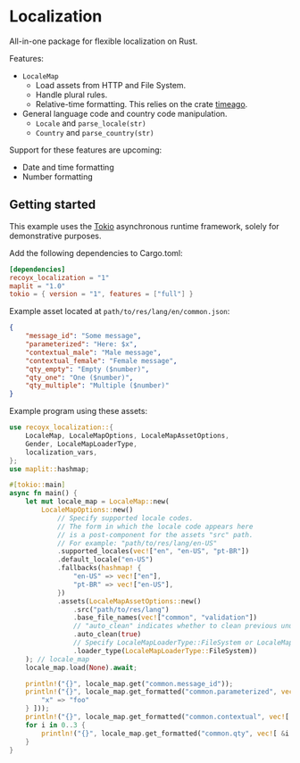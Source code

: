 # Localization

All-in-one package for flexible localization on Rust.

Features:

- `LocaleMap`
  - Load assets from HTTP and File System.
  - Handle plural rules.
  - Relative-time formatting. This relies on the crate [timeago](https://crates.io/crates/timeago).
- General language code and country code manipulation.
  - `Locale` and `parse_locale(str)`
  - `Country` and `parse_country(str)`

Support for these features are upcoming:

- Date and time formatting
- Number formatting

## Getting started

This example uses the [Tokio](https://tokio.rs) asynchronous runtime framework, solely for demonstrative purposes.

Add the following dependencies to Cargo.toml:

```toml
[dependencies]
recoyx_localization = "1"
maplit = "1.0"
tokio = { version = "1", features = ["full"] }
```

Example asset located at `path/to/res/lang/en/common.json`:

```json
{
    "message_id": "Some message",
    "parameterized": "Here: $x",
    "contextual_male": "Male message",
    "contextual_female": "Female message",
    "qty_empty": "Empty ($number)",
    "qty_one": "One ($number)",
    "qty_multiple": "Multiple ($number)"
}
```

Example program using these assets:

```rust
use recoyx_localization::{
    LocaleMap, LocaleMapOptions, LocaleMapAssetOptions,
    Gender, LocaleMapLoaderType,
    localization_vars,
};
use maplit::hashmap;

#[tokio::main]
async fn main() {
    let mut locale_map = LocaleMap::new(
        LocaleMapOptions::new()
            // Specify supported locale codes.
            // The form in which the locale code appears here
            // is a post-component for the assets "src" path. 
            // For example: "path/to/res/lang/en-US"
            .supported_locales(vec!["en", "en-US", "pt-BR"])
            .default_locale("en-US")
            .fallbacks(hashmap! {
                "en-US" => vec!["en"],
                "pt-BR" => vec!["en-US"],
            })
            .assets(LocaleMapAssetOptions::new()
                .src("path/to/res/lang")
                .base_file_names(vec!["common", "validation"])
                // "auto_clean" indicates whether to clean previous unused locale data. 
                .auto_clean(true)
                // Specify LocaleMapLoaderType::FileSystem or LocaleMapLoaderType::Http
                .loader_type(LocaleMapLoaderType::FileSystem))
    ); // locale_map
    locale_map.load(None).await;

    println!("{}", locale_map.get("common.message_id"));
    println!("{}", locale_map.get_formatted("common.parameterized", vec![ &localization_vars!{
        "x" => "foo"
    } ]));
    println!("{}", locale_map.get_formatted("common.contextual", vec![ &Gender::Female ]));
    for i in 0..3 {
        println!("{}", locale_map.get_formatted("common.qty", vec![ &i ]));
    }
}
```